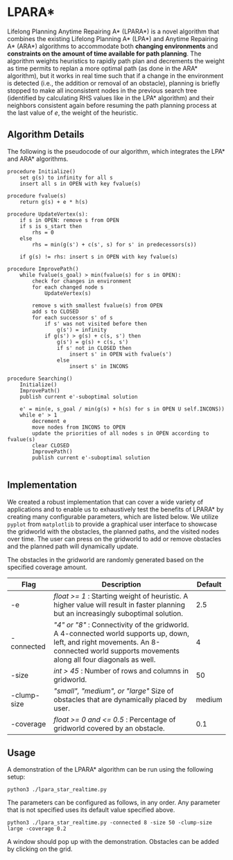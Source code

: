 # LPARA*
Lifelong Planning Anytime Repairing A* (LPARA*) is a novel algorithm that combines the existing Lifelong Planning A* (LPA*) and Anytime Repairing A* (ARA*) algorithms to accommodate both **changing environments** and **constraints on the amount of time available for path planning**. The algorithm weights heuristics to rapidly path plan and decrements the weight as time permits to replan a more optimal path (as done in the ARA* algorithm), but it works in real time such that if a change in the environment is detected (i.e., the addition or removal of an obstacle), planning is briefly stopped to make all inconsistent nodes in the previous search tree (identified by calculating RHS values like in the LPA* algorithm) and their neighbors consistent again before resuming the path planning process at the last value of _e_, the weight of the heuristic.  

## Algorithm Details
The following is the pseudocode of our algorithm, which integrates the LPA* and ARA* algorithms.
```
procedure Initialize()
    set g(s) to infinity for all s
    insert all s in OPEN with key fvalue(s)

procedure fvalue(s)
    return g(s) + e * h(s)

procedure UpdateVertex(s):
    if s in OPEN: remove s from OPEN
    if s is s_start then
        rhs = 0
    else
        rhs = min(g(s') + c(s', s) for s' in predecessors(s))
    
    if g(s) != rhs: insert s in OPEN with key fvalue(s)

procedure ImprovePath()
    while fvalue(s_goal) > min(fvalue(s) for s in OPEN):
        check for changes in environment
        for each changed node s
            UpdateVertex(s)

        remove s with smallest fvalue(s) from OPEN
        add s to CLOSED
        for each successor s' of s
            if s' was not visited before then
                g(s') = infinity
            if g(s') > g(s) + c(s, s') then
                g(s') = g(s) + c(s, s')
                if s' not in CLOSED then
                    insert s' in OPEN with fvalue(s')
                else
                    insert s' in INCONS

procedure Searching()
    Initialize()
    ImprovePath()
    publish current e'-suboptimal solution

    e' = min(e, s_goal / min(g(s) + h(s) for s in OPEN U self.INCONS))
    while e' > 1
        decrement e 
        move nodes from INCONS to OPEN
        update the priorities of all nodes s in OPEN according to fvalue(s)
        clear CLOSED
        ImprovePath()
        publish current e'-suboptimal solution


```
## Implementation
We created a robust implementation that can cover a wide variety of applications and to enable us to exhaustively test the benefits of LPARA* by creating many configurable parameters, which are listed below. We utilize `pyplot` from `matplotlib` to provide a graphical user interface to showcase the gridworld with the obstacles, the planned paths, and the visited nodes over time. The user can press on the gridworld to add or remove obstacles and the planned path will dynamically update. 

The obstacles in the gridworld are randomly generated based on the specified coverage amount.  

| Flag        | Description                                                                                                                                                                               | Default |
|-------------|-------------------------------------------------------------------------------------------------------------------------------------------------------------------------------------------|---------|
| -e          | _float >= 1_ : Starting weight of heuristic. A higher value will result in faster planning but an increasingly suboptimal solution.                                                       | 2.5     |
| -connected  | _"4" or "8"_ : Connectivity of the gridworld. A 4-connected world supports up, down, left, and right movements. An 8-connected world supports movements along all four diagonals as well. | 4       |
| -size       | _int > 45_ : Number of rows and columns in gridworld.                                                                                                                                     | 50      |
| -clump-size | _"small", "medium", or "large"_ Size of obstacles that are dynamically placed by user.                                                                                                    | medium  |
| -coverage   | _float >= 0 and <= 0.5_ : Percentage of gridworld covered by an obstacle.                                                                                                                 | 0.1     |     

## Usage
A demonstration of the LPARA* algorithm can be run using the following setup:
```
python3 ./lpara_star_realtime.py
```

The parameters can be configured as follows, in any order. Any parameter that is not specified uses its default value specified above.
```
python3 ./lpara_star_realtime.py -connected 8 -size 50 -clump-size  large -coverage 0.2
```
A window should pop up with the demonstration. Obstacles can be added by clicking on the grid.
